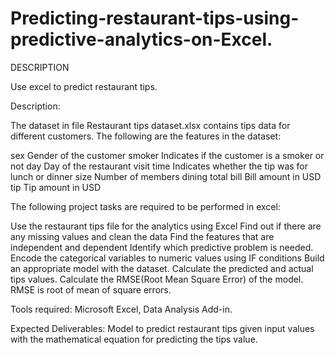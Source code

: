 # Predicting-restaurant-tips-using-predictive-analytics-on-Excel.

DESCRIPTION

Use excel to predict restaurant tips.

Description:

The dataset in file Restaurant tips dataset.xlsx contains tips data for different customers. The following are the features in the dataset:

sex	                                    Gender of the customer
smoker	                                Indicates if the customer is a smoker or not
day	                                    Day of the restaurant visit
time	                                  Indicates whether the tip was for lunch or dinner
size	                                  Number of members dining
total bill	                            Bill amount in USD
tip	                                    Tip amount in USD


The following project tasks are required to be performed in excel:

Use the restaurant tips file for the analytics using Excel
Find out if there are any missing values and clean the data
Find the features that are independent and dependent
Identify which predictive problem is needed.
Encode the categorical variables to numeric values using IF conditions
Build an appropriate model with the dataset. 
Calculate the predicted and actual tips values.
Calculate the RMSE(Root Mean Square Error) of the model. RMSE is root of mean of square errors.
 

Tools required: Microsoft Excel, Data Analysis Add-in.

 

Expected Deliverables:  Model to predict restaurant tips given input values with the mathematical equation for predicting the tips value.
